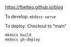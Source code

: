 https://fbetteo.github.io/blog

To develop:
`mkdocs serve`

To deploy:
Checkout to "main"
```bash 
mkdocs build
mkdocs gh-deploy
```